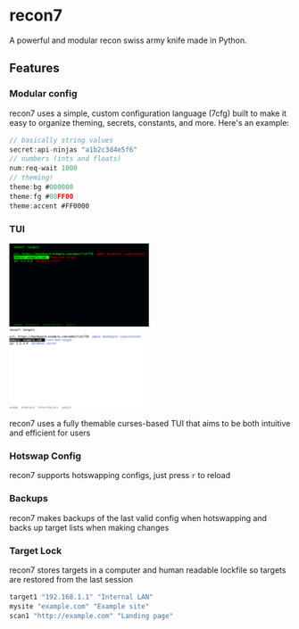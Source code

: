 # recon7
A powerful and modular recon swiss army knife made in Python.
## Features
### Modular config
recon7 uses a simple, custom configuration language (7cfg) built to make it easy to organize theming, secrets, constants, and more. Here's an example:
```js
// basically string values
secret:api-ninjas "a1b2c3d4e5f6"
// numbers (ints and floats)
num:req-wait 1000
// theming!
theme:bg #000000
theme:fg #00FF00
theme:accent #FF0000
```
### TUI
<img src="images/themedtui.png" alt="Themed TUI" width="250" style="margin-right:30px"/>
<img src="images/themedtui2.png" alt="Themed TUI" width="250"/>

recon7 uses a fully themable curses-based TUI that aims to be both intuitive and efficient for users
### Hotswap Config
recon7 supports hotswapping configs, just press `r` to reload
### Backups
recon7 makes backups of the last valid config when hotswapping and backs up target lists when making changes
### Target Lock
recon7 stores targets in a computer and human readable lockfile so targets are restored from the last session
```bash
target1 "192.168.1.1" "Internal LAN"
mysite "example.com" "Example site"
scan1 "http://example.com" "Landing page"
```